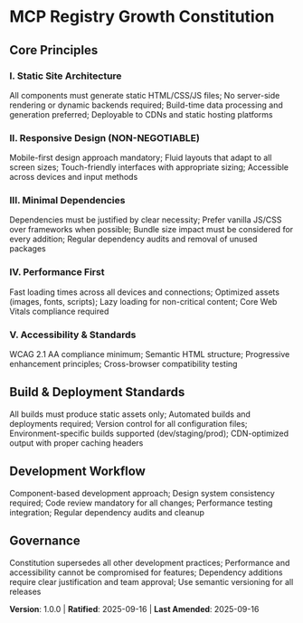 # MCP Registry Growth Constitution

## Core Principles

### I. Static Site Architecture
All components must generate static HTML/CSS/JS files; No server-side rendering or dynamic backends required; Build-time data processing and generation preferred; Deployable to CDNs and static hosting platforms

### II. Responsive Design (NON-NEGOTIABLE)
Mobile-first design approach mandatory; Fluid layouts that adapt to all screen sizes; Touch-friendly interfaces with appropriate sizing; Accessible across devices and input methods

### III. Minimal Dependencies
Dependencies must be justified by clear necessity; Prefer vanilla JS/CSS over frameworks when possible; Bundle size impact must be considered for every addition; Regular dependency audits and removal of unused packages

### IV. Performance First
Fast loading times across all devices and connections; Optimized assets (images, fonts, scripts); Lazy loading for non-critical content; Core Web Vitals compliance required

### V. Accessibility & Standards
WCAG 2.1 AA compliance minimum; Semantic HTML structure; Progressive enhancement principles; Cross-browser compatibility testing

## Build & Deployment Standards
<!-- Static site generation and deployment requirements -->

All builds must produce static assets only; Automated builds and deployments required; Version control for all configuration files; Environment-specific builds supported (dev/staging/prod); CDN-optimized output with proper caching headers

## Development Workflow
<!-- Code quality and development process requirements -->

Component-based development approach; Design system consistency required; Code review mandatory for all changes; Performance testing integration; Regular dependency audits and cleanup

## Governance
<!-- Constitution enforcement and amendment process -->

Constitution supersedes all other development practices; Performance and accessibility cannot be compromised for features; Dependency additions require clear justification and team approval; Use semantic versioning for all releases

**Version**: 1.0.0 | **Ratified**: 2025-09-16 | **Last Amended**: 2025-09-16